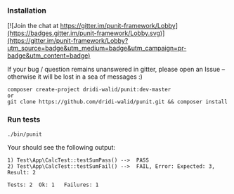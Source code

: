 ### Installation

[![Join the chat at https://gitter.im/punit-framework/Lobby](https://badges.gitter.im/punit-framework/Lobby.svg)](https://gitter.im/punit-framework/Lobby?utm_source=badge&utm_medium=badge&utm_campaign=pr-badge&utm_content=badge)

If your bug / question remains unanswered in gitter, please open an Issue – otherwise it will be lost in a sea of messages :)

    composer create-project dridi-walid/punit:dev-master
    or
    git clone https://github.com/dridi-walid/punit.git && composer install
    
### Run tests

    ./bin/punit
    
Your should see the following output:

    1) Test\App\CalcTest::testSumPass() -->  PASS 
    2) Test\App\CalcTest::testSumFail() -->  FAIL, Error: Expected: 3, Result: 2

    Tests: 2  Ok: 1   Failures: 1
